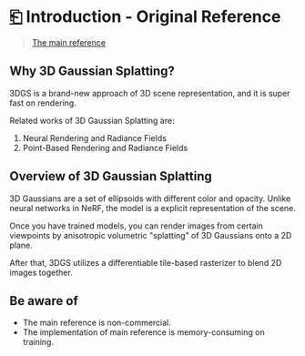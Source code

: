 # [⎗](./README.md) Introduction - Original Reference

> [The main reference](https://repo-sam.inria.fr/fungraph/3d-gaussian-splatting/)

## Why 3D Gaussian Splatting?

3DGS is a brand-new approach of 3D scene representation, and it is super fast on rendering.

Related works of 3D Gaussian Splatting are:

1. Neural Rendering and Radiance Fields
2. Point-Based Rendering and Radiance Fields

## Overview of 3D Gaussian Splatting

3D Gaussians are a set of ellipsoids with different color and opacity. Unlike neural networks in NeRF, the model is a explicit representation of the scene.

Once you have trained models, you can render images from certain viewpoints by anisotropic volumetric "splatting" of 3D Gaussians onto a 2D plane. 

After that, 3DGS utilizes a differentiable tile-based rasterizer to blend 2D images together.

## Be aware of

- The main reference is non-commercial.
- The implementation of main reference is memory-consuming on training.
